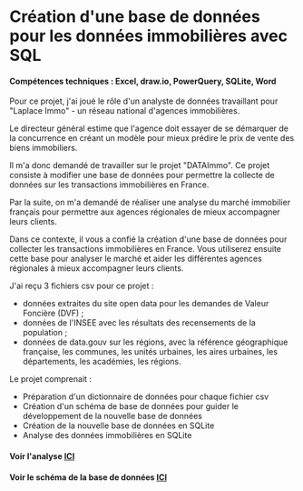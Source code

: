 # Création d'une base de données pour les données immobilières avec SQL
#### Compétences techniques : Excel, draw.io, PowerQuery, SQLite, Word

Pour ce projet, j'ai joué le rôle d'un analyste de données travaillant pour "Laplace Immo" - un réseau national d'agences immobilières.

Le directeur général estime que l'agence doit essayer de se démarquer de la concurrence en créant un modèle pour mieux prédire le prix de vente des biens immobiliers.

Il m'a donc demandé de travailler sur le projet "DATAImmo". Ce projet consiste à modifier une base de données pour permettre la collecte de données sur les transactions immobilières en France.

Par la suite, on m'a demandé de réaliser une analyse du marché immobilier français pour permettre aux agences régionales de mieux accompagner leurs clients.

Dans ce contexte, il vous a confié la création d'une base de données pour collecter les transactions immobilières en France. Vous utiliserez ensuite cette base pour analyser le marché et aider les différentes agences régionales à mieux accompagner leurs clients.

J'ai reçu 3 fichiers csv pour ce projet :
- données extraites du site open data pour les demandes de Valeur Foncière (DVF) ;
- données de l'INSEE avec les résultats des recensements de la population ;
- données de data.gouv sur les régions, avec la référence géographique française, les communes, les unités urbaines, les aires urbaines, les départements, les académies, les régions.

Le projet comprenait :
- Préparation d'un dictionnaire de données pour chaque fichier csv
- Création d'un schéma de base de données pour guider le développement de la nouvelle base de données
- Création de la nouvelle base de données en SQLite
- Analyse des données immobilières en SQLite

#### Voir l'analyse [ICI](https://flossytoo.github.io/portfolio/Project_3/analysis.pdf)

#### Voir le schéma de la base de données [ICI](https://flossytoo.github.io/portfolio/Project_3/schema.png)
